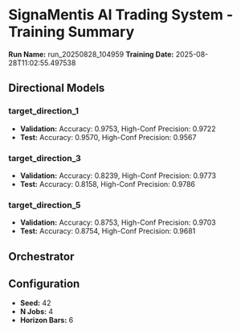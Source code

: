 # SignaMentis AI Trading System - Training Summary

**Run Name:** run_20250828_104959
**Training Date:** 2025-08-28T11:02:55.497538

## Directional Models

### target_direction_1
- **Validation:** Accuracy: 0.9753, High-Conf Precision: 0.9722
- **Test:** Accuracy: 0.9570, High-Conf Precision: 0.9567

### target_direction_3
- **Validation:** Accuracy: 0.8239, High-Conf Precision: 0.9773
- **Test:** Accuracy: 0.8158, High-Conf Precision: 0.9786

### target_direction_5
- **Validation:** Accuracy: 0.8753, High-Conf Precision: 0.9703
- **Test:** Accuracy: 0.8754, High-Conf Precision: 0.9681

## Orchestrator


## Configuration

- **Seed:** 42
- **N Jobs:** 4
- **Horizon Bars:** 6
